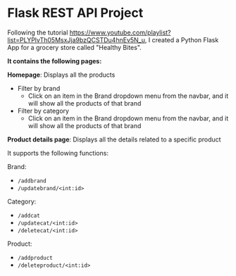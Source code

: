 # Flask REST API Project

Following the tutorial https://www.youtube.com/playlist?list=PLYPlvTh05MsxJja9bzQCSTDu4hnEv5N_u, I created a Python 
Flask App for a grocery store called "Healthy Bites". 

**It contains the following pages:**

**Homepage**: Displays all the products
* Filter by brand
  * Click on an item in the Brand dropdown menu from the navbar, and it will show all the products of that brand
* Filter by category
  * Click on an item in the Brand dropdown menu from the navbar, and it will show all the products of that brand

**Product details page**: Displays all the details related to a specific product

It supports the following functions:

Brand: 
- `/addbrand`
- `/updatebrand/<int:id>`


Category:
- `/addcat`
- `/updatecat/<int:id>`
- `/deletecat/<int:id>`

Product:
- `/addproduct`
- `/deleteproduct/<int:id>`



